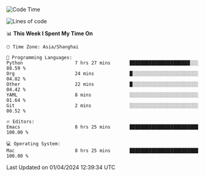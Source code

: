 <!--START_SECTION:waka-->
![Code Time](http://img.shields.io/badge/Code%20Time-1%2C883%20hrs%2042%20mins-blue)

![Lines of code](https://img.shields.io/badge/From%20Hello%20World%20I%27ve%20Written-295.0%20thousand%20lines%20of%20code-blue)

📊 **This Week I Spent My Time On** 

```text
🕑︎ Time Zone: Asia/Shanghai

💬 Programming Languages: 
Python                   7 hrs 27 mins       ██████████████████████░░░   88.59 % 
Org                      24 mins             █░░░░░░░░░░░░░░░░░░░░░░░░   04.82 % 
Other                    22 mins             █░░░░░░░░░░░░░░░░░░░░░░░░   04.42 % 
YAML                     8 mins              ░░░░░░░░░░░░░░░░░░░░░░░░░   01.64 % 
Git                      2 mins              ░░░░░░░░░░░░░░░░░░░░░░░░░   00.52 % 

🔥 Editors: 
Emacs                    8 hrs 25 mins       █████████████████████████   100.00 % 

💻 Operating System: 
Mac                      8 hrs 25 mins       █████████████████████████   100.00 % 
```


 Last Updated on 01/04/2024 12:39:34 UTC
<!--END_SECTION:waka-->
